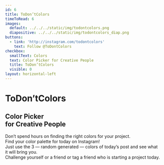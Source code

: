 ```yaml
---
id: 6
title: ToDon’tColors
timeToRead: 6
images:
  default: ../../../static/img/todontcolors.png
  diapositive: ../../../static/img/todontcolors_diap.png
buttons:
  - link: 'http://instagram.com/todontcolors'
    text: Follow @ToDontColors
checkbox:
  smallText: Colors
  text: Color Picker for Creative People
  title: ToDon’tColors
  visible: 0
layout: horizontal-left
---
```

# To&#8203;Don’t&#8203;Colors

## Color Picker<br/>for Creative People

Don’t spend hours on finding the right colors for your project. \
Find your color palette for today on Instagram! \
Just use the 3 — random generated — colors of today’s post and see what it will bring you. \
Challenge yourself or a friend or tag a friend who is starting a project today.
